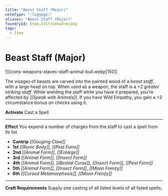 ```yaml
---
title: "Beast Staff (Major)"
noteType: ":luggage:"
aliases: "Beast Staff (Major)"
foundryId: Item.4J1fzI4nw8rmn1Uq
tags:
  - Item
---
```


# Beast Staff (Major)
![[icons-weapons-staves-staff-animal-bull.webp|150]]

The visages of beasts are carved into the painted wood of a _beast staff_, with a large head on top. When used as a weapon, the staff is a _+2 greater striking staff_. While wielding the staff while you have it prepared, you're affected by _[[Speak with Animals]]_. If you have Wild Empathy, you gain a +2 circumstance bonus on checks using it.

**Activate** Cast a Spell

* * *

**Effect** You expend a number of charges from the staff to cast a spell from its list.

*   **Cantrip** _[[Gouging Claw]]_
*   **1st** _[[Runic Body]]_, _[[Pest Form]]_
*   **2nd** _[[Animal Form]]_, _[[Enlarge]]_
*   **3rd** _[[Animal Form]]_, _[[Insect Form]]_
*   **4th** _[[Animal Form]]_, _[[Bestial Curse]]_, _[[Insect Form]]_, _[[Pest Form]]_
*   **5th** _[[Animal Form]]_, _[[Insect Form]]_, _[[Moon Frenzy]]_
*   **6th** _[[Cursed Metamorphosis]]_, _[[Moon Frenzy]]_

* * *

**Craft Requirements** Supply one casting of all listed levels of all listed spells.
